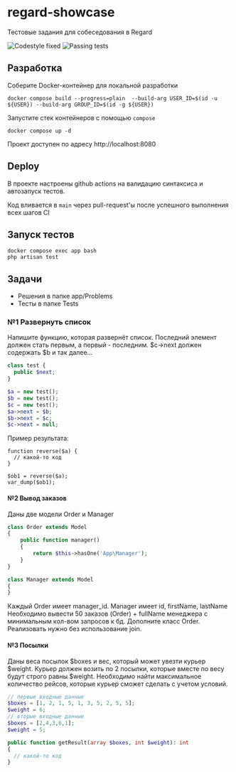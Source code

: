 # regard-showcase
Тестовые задания для собеседования в Regard

![Codestyle fixed](https://github.com/abdrus/algo/actions/workflows/php.yml/badge.svg)
![Passing tests](https://github.com/abdrus/algo/actions/workflows/tests.yml/badge.svg)

## Разработка
Соберите Docker-контейнер для локальной разработки

```shell
docker compose build --progress=plain  --build-arg USER_ID=$(id -u ${USER}) --build-arg GROUP_ID=$(id -g ${USER})
```

Запустите стек контейнеров с помощью `compose`

```
docker compose up -d
```

Проект доступен по адресу http://localhost:8080

## Deploy

В проекте настроены github actions на валидацию синтаксиса и автозапуск тестов.

Код вливается в `main` через pull-request'ы после успешного выполнения всех шагов CI

## Запуск тестов

```shell
docker compose exec app bash
php artisan test
```

## Задачи

- Решения в папке app/Problems
- Тесты в папке Tests

### №1 Развернуть список

Напишите функцию, которая развернёт список.
Последний элемент должен стать первым, а первый - последним. 
$c→next должен содержать $b и так далее...
 
```php
class test {
  public $next;
}

$a = new test();
$b = new test();
$c = new test();
$a->next = $b;
$b->next = $c;
$c->next = null;
```

Пример результата:

```
function reverse($a) {
  // какой-то код
}

$ob1 = reverse($a);
var_dump($ob1);
```

#### №2 Вывод заказов

Даны две модели Order и Manager

```php
class Order extends Model
{
    public function manager()
    {
        return $this->hasOne('App\Manager');
    }
}

class Manager extends Model
{
}
```

Каждый Order имеет manager_id. Manager имеет id, firstName, lastName
Необходимо вывести 50 заказов (Order) + fullName менеджера с минимальным кол-вом запросов к бд.
Дополните класс Order.
Реализовать нужно без использование join.

#### №3 Посылки

Даны веса посылок $boxes и вес, который может увезти курьер $weight.
Курьер должен возить по 2 посылки, которые вместе по весу будут строго равны $weight.
Необходимо найти максимальное количество рейсов, которые курьер сможет сделать с учетом условий.

```php
// первые входные данные
$boxes = [1, 2, 1, 5, 1, 3, 5, 2, 5, 5];
$weight = 6;
// вторые входные данные
$boxes = [2,4,3,6,1];
$weight = 5;

public function getResult(array $boxes, int $weight): int
{
  // какой-то код
}
```
